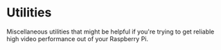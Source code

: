 Utilities
=========================

Miscellaneous utilities that might be helpful if you're trying to get reliable high video performance out of your Raspberry Pi.
